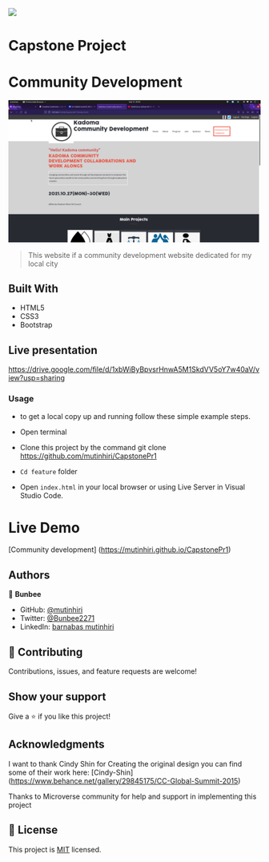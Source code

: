 ![](https://img.shields.io/badge/Microverse-blueviolet)

# Capstone Project 

# Community Development 

![screenshot](img/ScreenCap.png)

>This website if a community development website dedicated for my local city

>
## Built With

- HTML5
- CSS3
- Bootstrap

## Live presentation

https://drive.google.com/file/d/1xbWiByBpvsrHnwA5M1SkdVV5oY7w40aV/view?usp=sharing

### Usage

 - to get a local copy up and running follow these simple example steps.

- Open terminal

- Clone this project by the command git clone https://github.com/mutinhiri/CapstonePr1

- `Cd feature` folder

- Open `index.html` in your local browser or using Live Server in Visual Studio Code.

# Live Demo

[Community development] (https://mutinhiri.github.io/CapstonePr1)


## Authors

👤 **Bunbee**

- GitHub: [@mutinhiri](https://github.com/mutinhiri)
- Twitter: [@Bunbee2271](https://twitter.com/@Bunbee2271)
- LinkedIn: [barnabas mutinhiri](https://linkedin.com/in/bunbee)


## 🤝 Contributing

Contributions, issues, and feature requests are welcome!


## Show your support

Give a ⭐️ if you like this project!

## Acknowledgments

I want to thank Cindy Shin for Creating the original design you can find some of their work here: [Cindy-Shin] (https://www.behance.net/gallery/29845175/CC-Global-Summit-2015)

Thanks to Microverse community for help and support in implementing this project

## 📝 License

This project is [MIT](./MIT.md) licensed.